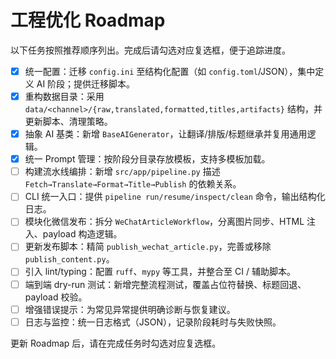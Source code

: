 # 工程优化 Roadmap

以下任务按照推荐顺序列出。完成后请勾选对应复选框，便于追踪进度。

- [x] 统一配置：迁移 `config.ini` 至结构化配置（如 `config.toml`/JSON），集中定义 AI 阶段；提供迁移脚本。
- [x] 重构数据目录：采用 `data/<channel>/{raw,translated,formatted,titles,artifacts}` 结构，并更新脚本、清理策略。
- [x] 抽象 AI 基类：新增 `BaseAIGenerator`，让翻译/排版/标题继承并复用通用逻辑。
- [x] 统一 Prompt 管理：按阶段分目录存放模板，支持多模板加载。
- [ ] 构建流水线编排：新增 `src/app/pipeline.py` 描述 `Fetch→Translate→Format→Title→Publish` 的依赖关系。
- [ ] CLI 统一入口：提供 `pipeline run/resume/inspect/clean` 命令，输出结构化日志。
- [ ] 模块化微信发布：拆分 `WeChatArticleWorkflow`，分离图片同步、HTML 注入、payload 构造逻辑。
- [ ] 更新发布脚本：精简 `publish_wechat_article.py`，完善或移除 `publish_content.py`。
- [ ] 引入 lint/typing：配置 `ruff`、`mypy` 等工具，并整合至 CI / 辅助脚本。
- [ ] 端到端 dry-run 测试：新增完整流程测试，覆盖占位符替换、标题回退、payload 校验。
- [ ] 增强错误提示：为常见异常提供明确诊断与恢复建议。
- [ ] 日志与监控：统一日志格式（JSON），记录阶段耗时与失败快照。

更新 Roadmap 后，请在完成任务时勾选对应复选框。
